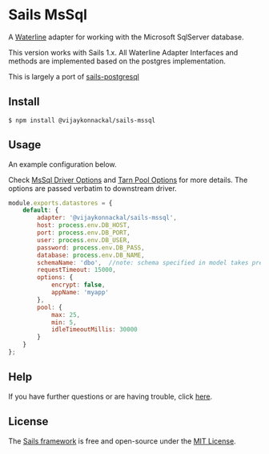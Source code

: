 # Sails MsSql

A [Waterline](http://waterlinejs.org) adapter for working with the Microsoft SqlServer database.

This version works with Sails 1.x.  All Waterline Adapter Interfaces and methods are implemented based on
 the postgres implementation. 

This is largely a port of [sails-postgresql](https://github.com/balderdashy/sails-postgresql)

## Install
```shell script
$ npm install @vijaykonnackal/sails-mssql
```

## Usage
An example configuration below. 


Check [MsSql Driver Options](https://github.com/tediousjs/node-mssql#connection-pools) and [Tarn Pool Options](https://github.com/vincit/tarn.js/#usage)
for more details. The options are passed verbatim to downstream driver.

```javascript
module.exports.datastores = {
    default: {
        adapter: '@vijaykonnackal/sails-mssql',
        host: process.env.DB_HOST,
        port: process.env.DB_PORT,
        user: process.env.DB_USER,
        password: process.env.DB_PASS,
        database: process.env.DB_NAME,
        schemaName: 'dbo',  //note: schema specified in model takes precedence
        requestTimeout: 15000,
        options: {
            encrypt: false,
            appName: 'myapp'
        },
        pool: {
            max: 25,
            min: 5,
            idleTimeoutMillis: 30000
        } 
    }
};
```

## Help

If you have further questions or are having trouble, click [here](https://github.com/vijaykonnackal/sails-mssql/issues).

## License

The [Sails framework](http://sailsjs.com) is free and open-source under the [MIT License](http://sailsjs.com/license).
